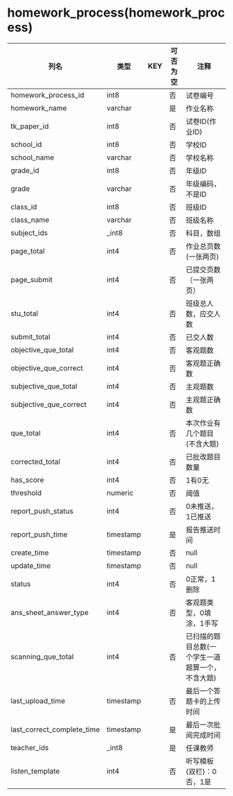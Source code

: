 # homework_process(homework_process)
| 列名   | 类型   | KEY  | 可否为空 | 注释   |
| ---- | ---- | ---- | ---- | ---- |
|homework_process_id|int8||否|试卷编号|
|homework_name|varchar||是|作业名称|
|tk_paper_id|int8||否|试卷ID(作业ID)|
|school_id|int8||否|学校ID|
|school_name|varchar||否|学校名称|
|grade_id|int8||否|年级ID|
|grade|varchar||否|年级编码，不是ID|
|class_id|int8||否|班级ID|
|class_name|varchar||否|班级名称|
|subject_ids|_int8||否|科目，数组|
|page_total|int4||否|作业总页数(一张两页)|
|page_submit|int4||否|已提交页数（一张两页）|
|stu_total|int4||否|班级总人数，应交人数|
|submit_total|int4||否|已交人数|
|objective_que_total|int4||否|客观题数|
|objective_que_correct|int4||否|客观题正确数|
|subjective_que_total|int4||否|主观题数|
|subjective_que_correct|int4||否|主观题正确数|
|que_total|int4||否|本次作业有几个题目(不含大题)|
|corrected_total|int4||否|已批改题目数量|
|has_score|int4||否|1有0无|
|threshold|numeric||否|阈值|
|report_push_status|int4||否|0未推送，1已推送|
|report_push_time|timestamp||是|报告推送时间|
|create_time|timestamp||否|null|
|update_time|timestamp||否|null|
|status|int4||否|0正常，1删除|
|ans_sheet_answer_type|int4||否|客观题类型，0填涂，1手写|
|scanning_que_total|int4||否|已扫描的题目总数(一个学生一道题算一个，不含大题)|
|last_upload_time|timestamp||否|最后一个答题卡的上传时间|
|last_correct_complete_time|timestamp||是|最后一次批阅完成时间|
|teacher_ids|_int8||是|任课教师|
|listen_template|int4||否|听写模板(双栏)：0否，1是|
